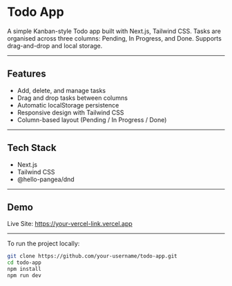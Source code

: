 # Todo App

A simple Kanban-style Todo app built with Next.js, Tailwind CSS. Tasks are organised across three columns: Pending, In Progress, and Done. Supports drag-and-drop and local storage.

---

## Features

- Add, delete, and manage tasks
- Drag and drop tasks between columns
- Automatic localStorage persistence
- Responsive design with Tailwind CSS
- Column-based layout (Pending / In Progress / Done)

---

## Tech Stack

- Next.js
- Tailwind CSS
- @hello-pangea/dnd

---

## Demo

Live Site: [https://your-vercel-link.vercel.app ](https://trytodo.vercel.app/) 

---


To run the project locally:

```bash
git clone https://github.com/your-username/todo-app.git
cd todo-app
npm install
npm run dev
